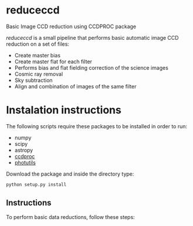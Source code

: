 # reduceccd
Basic Image CCD reduction using CCDPROC package

*reduceccd* is a small pipeline that performs basic automatic image CCD reduction on a set of files: 

+ Create master bias
+ Create master flat for each filter
+ Performs bias and flat fielding correction of the science images
+ Cosmic ray removal
+ Sky subtraction
+ Align and combination of images of the same filter

# Instalation instructions

The following scripts require these packages to be installed in order to run:

+ numpy
+ scipy
+ astropy
+ [ccdproc](https://github.com/astropy/ccdproc)
+ [photutils](https://github.com/astropy/photutils)

Download the package and inside the directory type: 
```python
python setup.py install
```

## Instructions

To perform basic data reductions, follow these steps:
